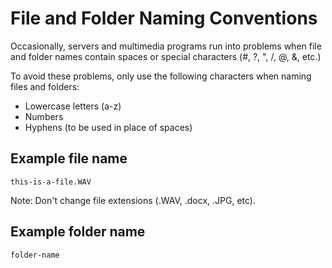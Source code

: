 # File and Folder Naming Conventions

Occasionally, servers and multimedia programs run into problems when file and folder names contain spaces or special characters (#, ?, ", /, @, &, etc.)

To avoid these problems, only use the following characters when naming files and folders:

* Lowercase letters (a-z)
* Numbers
* Hyphens (to be used in place of spaces)

## Example file name

`this-is-a-file.WAV`

Note: Don't change file extensions (.WAV, .docx, .JPG, etc).

## Example folder name

`folder-name`
